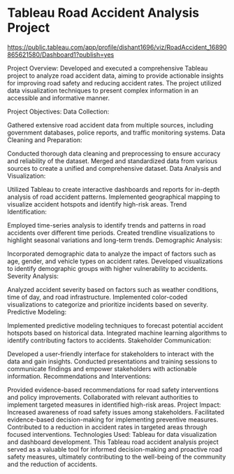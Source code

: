# Tableau Road Accident Analysis Project
https://public.tableau.com/app/profile/dishant1696/viz/RoadAccident_16890865621580/Dashboard1?publish=yes 

Project Overview:
Developed and executed a comprehensive Tableau project to analyze road accident data, aiming to provide actionable insights for improving road safety and reducing accident rates. The project utilized data visualization techniques to present complex information in an accessible and informative manner.

Project Objectives:
Data Collection:

Gathered extensive road accident data from multiple sources, including government databases, police reports, and traffic monitoring systems.
Data Cleaning and Preparation:

Conducted thorough data cleaning and preprocessing to ensure accuracy and reliability of the dataset.
Merged and standardized data from various sources to create a unified and comprehensive dataset.
Data Analysis and Visualization:

Utilized Tableau to create interactive dashboards and reports for in-depth analysis of road accident patterns.
Implemented geographical mapping to visualize accident hotspots and identify high-risk areas.
Trend Identification:

Employed time-series analysis to identify trends and patterns in road accidents over different time periods.
Created trendline visualizations to highlight seasonal variations and long-term trends.
Demographic Analysis:

Incorporated demographic data to analyze the impact of factors such as age, gender, and vehicle types on accident rates.
Developed visualizations to identify demographic groups with higher vulnerability to accidents.
Severity Analysis:

Analyzed accident severity based on factors such as weather conditions, time of day, and road infrastructure.
Implemented color-coded visualizations to categorize and prioritize incidents based on severity.
Predictive Modeling:

Implemented predictive modeling techniques to forecast potential accident hotspots based on historical data.
Integrated machine learning algorithms to identify contributing factors to accidents.
Stakeholder Communication:

Developed a user-friendly interface for stakeholders to interact with the data and gain insights.
Conducted presentations and training sessions to communicate findings and empower stakeholders with actionable information.
Recommendations and Interventions:

Provided evidence-based recommendations for road safety interventions and policy improvements.
Collaborated with relevant authorities to implement targeted measures in identified high-risk areas.
Project Impact:
Increased awareness of road safety issues among stakeholders.
Facilitated evidence-based decision-making for implementing preventive measures.
Contributed to a reduction in accident rates in targeted areas through focused interventions.
Technologies Used:
Tableau for data visualization and dashboard development.
This Tableau road accident analysis project served as a valuable tool for informed decision-making and proactive road safety measures, ultimately contributing to the well-being of the community and the reduction of accidents.
